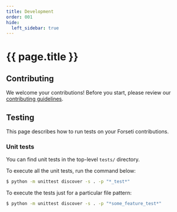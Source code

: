 ```yaml
---
title: Development
order: 001
hide:
  left_sidebar: true
---
```

# {{ page.title }}

## Contributing

We welcome your contributions! Before you start, please review our
[contributing guidelines](https://github.com/GoogleCloudPlatform/forseti-security/blob/master/.github/CONTRIBUTING.md).

## Testing

This page describes how to run tests on your Forseti contributions.

### Unit tests

You can find unit tests in the top-level `tests/` directory.

To execute all the unit tests, run the command below:

  ```bash
  $ python -m unittest discover -s . -p "*_test*"
  ```

To execute the tests just for a particular file pattern:

  ```bash
  $ python -m unittest discover -s . -p "*some_feature_test*"
  ```

